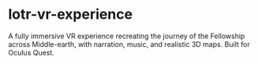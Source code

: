 # lotr-vr-experience
A fully immersive VR experience recreating the journey of the Fellowship across Middle-earth, with narration, music, and realistic 3D maps. Built for Oculus Quest.
